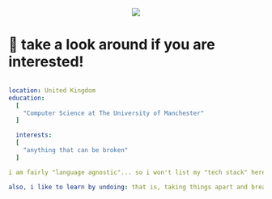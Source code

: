 <p align="center">
  <img src="https://capsule-render.vercel.app/api?type=waving&height=300&color=timeAuto&text=hey,%20i'm%20Adam!&textBg=false&desc=and%20i'm%20probably%20building%20something%20random%20:)&descAlign=52&descAlignY=65"/>
</p>

# 🫡  take a look around if you are interested!
```yaml

location: United Kingdom
education:
  [
    "Computer Science at The University of Manchester"
  ]

  interests:
  [
    "anything that can be broken"
  ]

i am fairly "language agnostic"... so i won't list my "tech stack" here (because there isn't one)

also, i like to learn by undoing: that is, taking things apart and breaking them so that i see how they work
```
<!--
**AlyScript/AlyScript** is a ✨ _special_ ✨ repository because its `README.md` (this file) appears on your GitHub profile.

Here are some ideas to get you started:


- 🔭 I’m currently working on ...
- 🌱 I’m currently learning ...
- 👯 I’m looking to collaborate on ...
- 🤔 I’m looking for help with ...
- 💬 Ask me about ...
- 📫 How to reach me: ...
- 😄 Pronouns: ...
- ⚡ Fun fact: ...
-->
